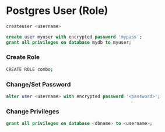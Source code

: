 # Postgres User (Role)




```bash
createuser <username>
```

```sql
create user myuser with encrypted password 'mypass';
grant all privileges on database mydb to myuser;
```

### Create Role

```bash
CREATE ROLE combo;
```

### Change/Set Password

```sql
alter user <username> with encrypted password '<password>';
```

### Change Privileges

```sql
grant all privileges on database <dbname> to <username>;
```
